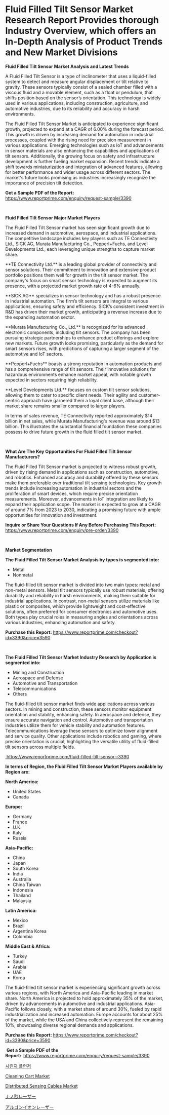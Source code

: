 <p><h1>Fluid Filled Tilt Sensor Market Research Report Provides thorough Industry Overview, which offers an In-Depth Analysis of Product Trends and New Market Divisions</h1></p><p><strong>Fluid Filled Tilt Sensor Market Analysis and Latest Trends</strong></p>
<p><p>A Fluid Filled Tilt Sensor is a type of inclinometer that uses a liquid-filled system to detect and measure angular displacement or tilt relative to gravity. These sensors typically consist of a sealed chamber filled with a viscous fluid and a movable element, such as a float or pendulum, that shifts position based on the sensor’s orientation. This technology is widely used in various applications, including construction, agriculture, and automotive industries, due to its reliability and accuracy in harsh environments.</p><p>The Fluid Filled Tilt Sensor Market is anticipated to experience significant growth, projected to expand at a CAGR of 6.00% during the forecast period. This growth is driven by increasing demand for automation in industrial processes, coupled with the rising need for precision measurement in various applications. Emerging technologies such as IoT and advancements in sensor materials are also enhancing the capabilities and applications of tilt sensors. Additionally, the growing focus on safety and infrastructure development is further fueling market expansion. Recent trends indicate a shift towards miniaturization and integration of advanced features, allowing for better performance and wider usage across different sectors. The market's future looks promising as industries increasingly recognize the importance of precision tilt detection.</p></p>
<p><strong>Get a Sample PDF of the Report:&nbsp;</strong> <a href="https://www.reportprime.com/enquiry/request-sample/3390">https://www.reportprime.com/enquiry/request-sample/3390</a></p>
<p>&nbsp;</p>
<p><strong>Fluid Filled Tilt Sensor Major Market Players</strong></p>
<p><p>The Fluid Filled Tilt Sensor market has seen significant growth due to increased demand in automotive, aerospace, and industrial applications. The competitive landscape includes key players such as TE Connectivity Ltd., SICK AG, Murata Manufacturing Co., Pepperl+Fuchs, and Level Developments Ltd., each leveraging unique strengths to capture market share.</p><p>**TE Connectivity Ltd.** is a leading global provider of connectivity and sensor solutions. Their commitment to innovation and extensive product portfolio positions them well for growth in the tilt sensor market. The company's focus on smart sensor technology is expected to augment its presence, with a projected market growth rate of 4-6% annually.</p><p>**SICK AG** specializes in sensor technology and has a robust presence in industrial automation. The firm’s tilt sensors are integral to various applications, ensuring safety and efficiency. SICK’s consistent investment in R&D has driven their market growth, anticipating a revenue increase due to the expanding automation sector.</p><p>**Murata Manufacturing Co., Ltd.** is recognized for its advanced electronic components, including tilt sensors. The company has been pursuing strategic partnerships to enhance product offerings and explore new markets. Future growth looks promising, particularly as the demand for smart sensors rises, with predictions of capturing a larger segment of the automotive and IoT sectors.</p><p>**Pepperl+Fuchs** boasts a strong reputation in automation products and has a comprehensive range of tilt sensors. Their innovative solutions for hazardous environments enhance market appeal, with notable growth expected in sectors requiring high reliability.</p><p>**Level Developments Ltd.** focuses on custom tilt sensor solutions, allowing them to cater to specific client needs. Their agility and customer-centric approach have garnered them a loyal client base, although their market share remains smaller compared to larger players.</p><p>In terms of sales revenue, TE Connectivity reported approximately $14 billion in net sales, while Murata Manufacturing's revenue was around $13 billion. This illustrates the substantial financial foundation these companies possess to drive future growth in the fluid filled tilt sensor market.</p></p>
<p>&nbsp;</p>
<p><strong>What Are The Key Opportunities For Fluid Filled Tilt Sensor Manufacturers?</strong></p>
<p><p>The Fluid Filled Tilt Sensor market is projected to witness robust growth, driven by rising demand in applications such as construction, automotive, and robotics. Enhanced accuracy and durability offered by these sensors make them preferable over traditional tilt sensing technologies. Key growth trends include increasing automation in industrial sectors and the proliferation of smart devices, which require precise orientation measurements. Moreover, advancements in IoT integration are likely to expand their application scope. The market is expected to grow at a CAGR of around 7% from 2023 to 2030, indicating a promising future with ample opportunities for innovation and investment.</p></p>
<p><strong>Inquire or Share Your Questions If Any Before Purchasing This Report:</strong> <a href="https://www.reportprime.com/enquiry/pre-order/3390">https://www.reportprime.com/enquiry/pre-order/3390</a></p>
<p>&nbsp;</p>
<p><strong>Market Segmentation</strong></p>
<p><strong>The Fluid Filled Tilt Sensor Market Analysis by types is segmented into:</strong></p>
<p><ul><li>Metal</li><li>Nonmetal</li></ul></p>
<p><p>The fluid-filled tilt sensor market is divided into two main types: metal and non-metal sensors. Metal tilt sensors typically use robust materials, offering durability and reliability in harsh environments, making them suitable for industrial applications. In contrast, non-metal sensors utilize materials like plastic or composites, which provide lightweight and cost-effective solutions, often preferred for consumer electronics and automotive uses. Both types play crucial roles in measuring angles and orientations across various industries, enhancing automation and safety.</p></p>
<p><strong>Purchase this Report:&nbsp;</strong><a href="https://www.reportprime.com/checkout?id=3390&price=3590">https://www.reportprime.com/checkout?id=3390&price=3590</a></p>
<p>&nbsp;</p>
<p><strong>The Fluid Filled Tilt Sensor Market Industry Research by Application is segmented into:</strong></p>
<p><ul><li>Mining and Construction</li><li>Aerospace and Defense</li><li>Automotive and Transportation</li><li>Telecommunications</li><li>Others</li></ul></p>
<p><p>The fluid-filled tilt sensor market finds wide applications across various sectors. In mining and construction, these sensors monitor equipment orientation and stability, enhancing safety. In aerospace and defense, they ensure accurate navigation and control. Automotive and transportation industries utilize them for vehicle stability and automation features. Telecommunications leverage these sensors to optimize tower alignment and service quality. Other applications include robotics and gaming, where precise orientation is crucial, highlighting the versatile utility of fluid-filled tilt sensors across multiple fields.</p></p>
<p><a href="https://www.reportprime.com/fluid-filled-tilt-sensor-r3390">&nbsp;https://www.reportprime.com/fluid-filled-tilt-sensor-r3390</a></p>
<p><strong>In terms of Region, the Fluid Filled Tilt Sensor Market Players available by Region are:</strong></p>
<p>
    <p> <strong> North America: </strong>
        <ul>
            <li>United States</li>
            <li>Canada</li>
        </ul>
        </p> 
    <p> <strong> Europe: </strong>
        <ul>
            <li>Germany</li>
            <li>France</li>
            <li>U.K.</li>
            <li>Italy</li>
            <li>Russia</li>
        </ul>
        </p> 
    <p> <strong> Asia-Pacific: </strong>
        <ul>
            <li>China</li>
            <li>Japan</li>
            <li>South Korea</li>
            <li>India</li>
            <li>Australia</li>
            <li>China Taiwan</li>
            <li>Indonesia</li>
            <li>Thailand</li>
            <li>Malaysia</li>
        </ul>
        </p> 
    <p> <strong> Latin America: </strong>
        <ul>
            <li>Mexico</li>
            <li>Brazil</li>
            <li>Argentina Korea</li>
            <li>Colombia</li>
        </ul>
        </p> 
    <p> <strong> Middle East & Africa: </strong>
        <ul>
            <li>Turkey</li>
            <li>Saudi</li>
            <li>Arabia</li>
            <li>UAE</li>
            <li>Korea</li>
        </ul>
    </p>
    </p>
<p><p>The fluid-filled tilt sensor market is experiencing significant growth across various regions, with North America and Asia-Pacific leading in market share. North America is projected to hold approximately 35% of the market, driven by advancements in automotive and industrial applications. Asia-Pacific follows closely, with a market share of around 30%, fueled by rapid industrialization and increased automation. Europe accounts for about 25% of the market, while the USA and China collectively represent the remaining 10%, showcasing diverse regional demands and applications.</p></p>
<p><strong>Purchase this Report: </strong><a href="https://www.reportprime.com/checkout?id=3390&price=3590">https://www.reportprime.com/checkout?id=3390&price=3590</a></p>
<p>&nbsp;<strong>Get a Sample PDF of the Report:&nbsp;&nbsp;</strong><a href="https://www.reportprime.com/enquiry/request-sample/3390">https://www.reportprime.com/enquiry/request-sample/3390</a></p>
<p><strong></strong></p>
<p><p><a href="https://medium.com/@bobbykihnyt57786/%EC%8B%9C%EC%9E%A5-%EC%84%A0%EB%91%90%EC%A3%BC%EC%9E%90%EC%99%80-%EB%92%A4%EC%B2%98%EC%A7%84-%EC%A3%BC%EC%9E%90-%EA%B8%80%EB%A1%9C%EB%B2%8C-%EC%A3%BC%EC%82%AC%EA%B8%B0-%ED%94%8C%EB%9F%B0%EC%A0%80-%EC%8B%9C%EC%9E%A5-%EB%8F%99%ED%96%A5-%EB%B0%8F-%EC%A0%84%EB%A7%9D-2024-2031-e7e7b723b436">시린지 플런저</a></p><p><a href="https://medium.com/@rasaunharrison331/cleaning-cart-industry-analysis-report-its-market-size-growing-with-a-cagr-of-6-3-faaa7f6f76ce">Cleaning Cart Market</a></p><p><a href="https://github.com/Chiragrp22/Market-Research-Report-List-6/blob/main/distributed-sensing-cables-market.md">Distributed Sensing Cables Market</a></p><p><a href="https://medium.com/@anabellewintheiser/%E3%83%8A%E3%83%8E%E7%A7%92%E3%83%AC%E3%83%BC%E3%82%B6%E3%83%BC%E5%B8%82%E5%A0%B4%E3%81%AE%E5%B1%95%E6%9C%9B-%E5%AE%8C%E5%85%A8%E3%81%AA%E7%94%A3%E6%A5%AD%E5%88%86%E6%9E%90-2024%E5%B9%B4%E3%81%8B%E3%82%892031%E5%B9%B4-eb797cdfa963">ナノ秒レーザー</a></p><p><a href="https://medium.com/@anabellewintheiser/%E3%82%B0%E3%83%AD%E3%83%BC%E3%83%90%E3%83%AB%E3%82%A2%E3%83%AB%E3%82%B4%E3%83%B3%E3%82%A4%E3%82%AA%E3%83%B3%E3%83%AC%E3%83%BC%E3%82%B6%E3%83%BC%E5%B8%82%E5%A0%B4%E3%81%AE%E5%B8%82%E5%A0%B4%E5%8B%95%E5%90%91-%E4%BA%88%E6%B8%AC%E3%81%A8%E5%88%86%E6%9E%90-2024%E5%B9%B4-2031%E5%B9%B4-6c6d731093ec">アルゴンイオンレーザー</a></p></p>